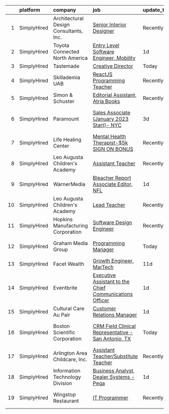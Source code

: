 

|    | platform    | company                                | job                                                                                                                                                                      | update_time   | location                     |
|---:|:------------|:---------------------------------------|:-------------------------------------------------------------------------------------------------------------------------------------------------------------------------|:--------------|:-----------------------------|
|  1 | SimplyHired | Architectural Design Consultants, Inc. | [Senior Interior Designer](https://www.simplyhired.com/job/HdFSC3BGIzo4bWa4WebwcwObmiqei7cajh7cLti1vSjGvSRtaEkeAg?q=creative+programming)                                | Recently      | Madison, WI                  |
|  2 | SimplyHired | Toyota Connected North America         | [Entry Level Software Engineer, Mobility](https://www.simplyhired.com/job/Ow0rNmz2mSUSrOLKtH50dkGne3Bdj6ffliP5hM2jHB21-n0Pde0gZA?q=creative+programming)                 | 1d            | Plano, TX                    |
|  3 | SimplyHired | Tastemade                              | [Creative Director](https://www.simplyhired.com/job/C28WmUCPOCwwpcUsotTyxwWCtIGVt2p5qtiyZ3G7VXBY-lL2WdmWlw?q=creative+programming)                                       | Today         | Remote                       |
|  4 | SimplyHired | Skillademia UAB                        | [ReactJS Programming Teacher](https://www.simplyhired.com/job/agBSJ5rKiv-kixfY3OVLMgIyPDxXxwjULooG1Dl-mntVcDxnweBN5g?q=creative+programming)                             | Recently      | Remote                       |
|  5 | SimplyHired | Simon & Schuster                       | [Editorial Assistant, Atria Books](https://www.simplyhired.com/job/u89uLGsPGh-tpGxrXBGq-nuLMNRp6pES53UledKp6d_Kecj_PJg6Vg?q=creative+programming)                        | Recently      | New York, NY                 |
|  6 | SimplyHired | Paramount                              | [Sales Associate (January 2023 Start)- NYC](https://www.simplyhired.com/job/bucb5Np-3o1tmFLsJMdBM4byQ-PIMBJw0x-u-ImsD5EpZ4sycfEKgg?q=creative+programming)               | 3d            | New York, NY +1 location     |
|  7 | SimplyHired | Life Healing Center                    | [Mental Health Therapist-$5k SIGN ON BONUS](https://www.simplyhired.com/job/DjFyfiy8i_4RG34YO0uoXBeWgvYYmbNqTtG8QxAFGO_kJ7lHYdadgQ?q=creative+programming)               | Recently      | Santa Fe, NM                 |
|  8 | SimplyHired | Leo Augusta Children's Academy         | [Assistant Teacher](https://www.simplyhired.com/job/tdJQEmcFZppZD6_MbbxUDHu69xuye7V2dKaAOmw11j8KTsN-ZJQbRA?q=creative+programming)                                       | Recently      | Blooming Prairie, MN         |
|  9 | SimplyHired | WarnerMedia                            | [Bleacher Report Associate Editor, NFL](https://www.simplyhired.com/job/t7quu9KmuomlqARkfq_Yjia-A1fX_nIv79_ZPSdO6rYU3ELcrSoPmQ?q=creative+programming)                   | 1d            | New York, NY                 |
| 10 | SimplyHired | Leo Augusta Children's Academy         | [Lead Teacher](https://www.simplyhired.com/job/qrWsh98N2DcrNxufHHRcHfT6LRj9MdV4F2biisEvdrBk3rpMRGb0jg?q=creative+programming)                                            | Recently      | Blooming Prairie, MN         |
| 11 | SimplyHired | Hopkins Manufacturing Corporation      | [Software Design Engineer](https://www.simplyhired.com/job/qY8slYaw9wD2ocnPC4HaJoxOS535kfd1g9te5vVup0OD4IWDFxIROg?q=creative+programming)                                | Recently      | Emporia, KS                  |
| 12 | SimplyHired | Graham Media Group                     | [Programming Manager](https://www.simplyhired.com/job/mhG5vgEJ1g8rVxImPSmHB9fDlcU0UG6sX1AnL9Rhu7sPuhANMIlJoQ?q=creative+programming)                                     | Today         | San Antonio, TX              |
| 13 | SimplyHired | Facet Wealth                           | [Growth Engineer, MarTech](https://www.simplyhired.com/job/xDEZYVowVuhixKknTRKaD6bTt7UMy2eL9EFl9rqskA8hAb_JZsghHA?q=creative+programming)                                | 11d           | Baltimore, MD                |
| 14 | SimplyHired | Eventbrite                             | [Executive Assistant to the Chief Communications Officer](https://www.simplyhired.com/job/gyIywCNX-uEh4h55hXvckzsm9Z-cKfsKRaxnx7FT8V8DJtcdm3iWlQ?q=creative+programming) | 1d            | Remote                       |
| 15 | SimplyHired | Cultural Care Au Pair                  | [Customer Relations Manager](https://www.simplyhired.com/job/SuM_hBUxYCO8m9rkRJYJeumWlQGX4ECW5JSMy98Y26llZ4qlAXHq8Q?q=creative+programming)                              | 1d            | Remote                       |
| 16 | SimplyHired | Boston Scientific Corporation          | [CRM Field Clinical Representative - San Antonio, TX](https://www.simplyhired.com/job/yGkAy7ZG0UwnoOzAJmlog8QrInLJeEgm28TTvRM58QpoRBGjet9HEQ?q=creative+programming)     | Today         | San Antonio, TX +6 locations |
| 17 | SimplyHired | Arlington Area Childcare, Inc.         | [Assistant Teacher/Substitute Teacher](https://www.simplyhired.com/job/hEpvGaDt-5KWjruezo7WtjiN-xguY31ZaF-MySdjl3YI7Bx6JXbtwQ?q=creative+programming)                    | Recently      | Arlington, VT                |
| 18 | SimplyHired | Information Technology Division        | [Business Analyst, Dealer Systems - Pega](https://www.simplyhired.com/job/goqNsijBEEoPgNv_pIA0Tj3lbI9JEjP-ASkIDtPgfggzSPm4d9Xmow?q=creative+programming)                 | 1d            | Renton, WA                   |
| 19 | SimplyHired | Wingstop Restaurant                    | [IT Programmer](https://www.simplyhired.com/job/JELMPb1RE2ZMtz7l3ht-9LlXVPwhSY-ASBjabhihJX62oZthr4aV7g?q=creative+programming)                                           | Recently      | San Antonio, TX              |